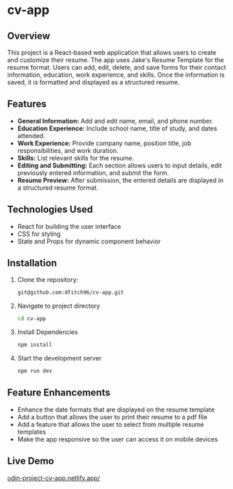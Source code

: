 # cv-app

## Overview
This project is a React-based web application that allows users to create and customize their resume. The app uses Jake's Resume Template for the resume format. Users can add, edit, delete, and save forms for their contact information, education, work experience, and skills. Once the information is saved, it is formatted and displayed as a structured resume.

## Features
- __General Information:__ Add and edit name, email, and phone number.
- __Education Experience:__ Include school name, title of study, and dates attended.
- __Work Experience:__ Provide company name, position title, job responsibilities, and work duration.
- __Skills:__ List relevant skills for the resume.
- __Editing and Submitting:__ Each section allows users to input details, edit previously entered information, and submit the form.
- __Resume Preview:__ After submission, the entered details are displayed in a structured resume format.

## Technologies Used
- React for building the user interface
- CSS for styling
- State and Props for dynamic component behavior

## Installation
1. Clone the repository:
   ```bash
   git@github.com:dfitch96/cv-app.git
2. Navigate to project directory
   ```bash
   cd cv-app
3. Install Dependencies
   ```bash
   npm install
4. Start the development server
   ```bash
   npm run dev

## Feature Enhancements
- Enhance the date formats that are displayed on the resume template
- Add a button that allows the user to print their resume to a pdf file
- Add a feature that allows the user to select from multiple resume templates
- Make the app responsive so the user can access it on mobile devices

## Live Demo
[odin-project-cv-app.netlify.app/](https://odin-project-cv-app.netlify.app/)
